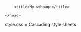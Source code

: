 <html>      
    <head>

        <title>My webpage</title>

    </head>


</html>


style.css = Cascading style sheets  

